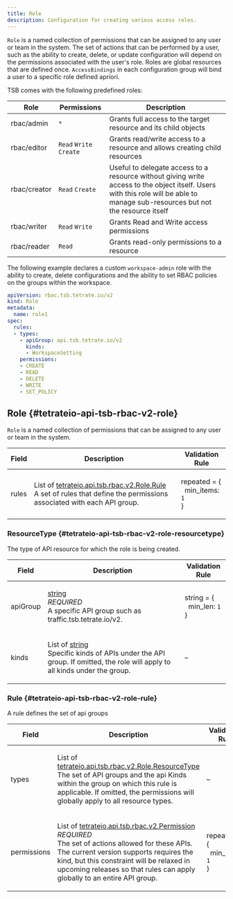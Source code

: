```yaml
---
title: Role
description: Configuration for creating various access roles.
---
```




<!-- WARNING: This page is generated. Please take a look at extensions/plugin-service-bridge-api-docs/src/files/doc/page.ejs -->

`Role` is a named collection of permissions that can be assigned to
any user or team in the system. The set of actions that can be
performed by a user, such as the ability to create, delete, or
update configuration will depend on the permissions associated with
the user's role. Roles are global resources that are defined
once. `AccessBindings` in each configuration group will bind a user
to a specific role defined apriori.

TSB comes with the following predefined roles:

| Role | Permissions | Description |    
| -----| ----------- | ----------- |
| rbac/admin | `*` | Grants full access to the target resource and its child objects |
| rbac/editor | `Read` `Write` `Create` | Grants read/write access to a resource and allows creating child resources |
| rbac/creator | `Read` `Create` | Useful to delegate access to a resource without giving write access to the object itself. Users with this role will be able to manage sub-resources but not the resource itself |
| rbac/writer | `Read` `Write` | Grants Read and Write access permissions |
| rbac/reader | `Read` | Grants read-only permissions to a resource |

The following example declares a custom `workspace-admin` role with
the ability to create, delete configurations and the ability to set
RBAC policies on the groups within the workspace.

```yaml
apiVersion: rbac.tsb.tetrate.io/v2
kind: Role
metadata:
  name: role1
spec:
  rules:
  - types:
    - apiGroup: api.tsb.tetrate.io/v2
      kinds:
      - WorkspaceSetting
    permissions:
    - CREATE
    - READ
    - DELETE
    - WRITE
    - SET_POLICY
```





## Role {#tetrateio-api-tsb-rbac-v2-role}

`Role` is a named collection of permissions that can be assigned to
any user or team in the system.



  
<div class="generated-table"></div>

<table>
<thead>
<tr>
<th>Field</th>
<th class="description">Description</th>
<th>Validation Rule</th>
</tr>
</thead>
    
<tr>
<td>


rules

</td>

<td>

List of [tetrateio.api.tsb.rbac.v2.Role.Rule](../../../tsb/rbac/v2/role#tetrateio-api-tsb-rbac-v2-role-rule) <br/> A set of rules that define the permissions associated with each API group.

</td>

<td>

repeated = {<br/>&nbsp;&nbsp;min_items: `1`<br/>}<br/>

</td>
</tr>
    
</table>
  


### ResourceType {#tetrateio-api-tsb-rbac-v2-role-resourcetype}

The type of API resource for which the role is being created.



  
<div class="generated-table"></div>

<table>
<thead>
<tr>
<th>Field</th>
<th class="description">Description</th>
<th>Validation Rule</th>
</tr>
</thead>
    
<tr>
<td>


apiGroup

</td>

<td>

[string](https://developers.google.com/protocol-buffers/docs/proto3#scalar) <br/> _REQUIRED_ <br/> A specific API group such as traffic.tsb.tetrate.io/v2.

</td>

<td>

string = {<br/>&nbsp;&nbsp;min_len: `1`<br/>}<br/>

</td>
</tr>
    
<tr>
<td>


kinds

</td>

<td>

List of [string](https://developers.google.com/protocol-buffers/docs/proto3#scalar) <br/> Specific kinds of APIs under the API group. If omitted, the
role will apply to all kinds under the group.

</td>

<td>

&ndash;

</td>
</tr>
    
</table>
  


### Rule {#tetrateio-api-tsb-rbac-v2-role-rule}

A rule defines the set of api groups



  
<div class="generated-table"></div>

<table>
<thead>
<tr>
<th>Field</th>
<th class="description">Description</th>
<th>Validation Rule</th>
</tr>
</thead>
    
<tr>
<td>


types

</td>

<td>

List of [tetrateio.api.tsb.rbac.v2.Role.ResourceType](../../../tsb/rbac/v2/role#tetrateio-api-tsb-rbac-v2-role-resourcetype) <br/> The set of API groups and the api Kinds within the group on which this rule is applicable.
If omitted, the permissions will globally apply to all resource types.

</td>

<td>

&ndash;

</td>
</tr>
    
<tr>
<td>


permissions

</td>

<td>

List of [tetrateio.api.tsb.rbac.v2.Permission](../../../tsb/rbac/v2/permissions#tetrateio-api-tsb-rbac-v2-permission) <br/> _REQUIRED_ <br/> The set of actions allowed for these APIs.
The current version supports requires the kind, but this constraint will be relaxed in
upcoming releases so that rules can apply globally to an entire API group.

</td>

<td>

repeated = {<br/>&nbsp;&nbsp;min_items: `1`<br/>}<br/>

</td>
</tr>
    
</table>
  



